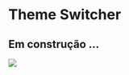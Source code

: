 # Theme Switcher

## Em construção ...

![](https://media.tenor.com/tlB_7dw_2FIAAAAC/construction-road.gif)